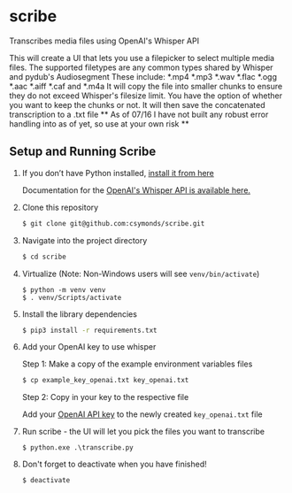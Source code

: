 # scribe
Transcribes media files using OpenAI's Whisper API

This will create a UI that lets you use a filepicker to select multiple media files.
The supported filetypes are any common types shared by Whisper and pydub's Audiosegment
These include: *.mp4 *.mp3 *.wav *.flac *.ogg *.aac *.aiff *.caf and *.m4a
It will copy the file into smaller chunks to ensure they do not exceed Whisper's filesize limit.
You have the option of whether you want to keep the chunks or not.
It will then save the concatenated transcription to a .txt file
** As of 07/16 I have not built any robust error handling into as of yet, so use at your own risk **

## Setup and Running Scribe

1. If you don’t have Python installed, [install it from here](https://www.python.org/downloads/)

    Documentation for the [OpenAI's Whisper API is available here.](https://platform.openai.com/docs/guides/speech-to-text)


2. Clone this repository

   ```bash
   $ git clone git@github.com:csymonds/scribe.git
   ```

3. Navigate into the project directory
   
   ```bash
   $ cd scribe
   ```

4. Virtualize (Note: Non-Windows users will see `venv/bin/activate`)
   ```
   $ python -m venv venv
   $ . venv/Scripts/activate
   ```

5. Install the library dependencies
   ```bash
   $ pip3 install -r requirements.txt
   ```

6. Add your OpenAI key to use whisper

   Step 1: Make a copy of the example environment variables files

   ```bash
   $ cp example_key_openai.txt key_openai.txt
   ```

   Step 2: Copy in your key to the respective file

    Add your [OpenAI API key](https://beta.openai.com/account/api-keys) to the newly created `key_openai.txt` file

7. Run scribe - the UI will let you pick the files you want to transcribe
    ```
    $ python.exe .\transcribe.py
    ```

7. Don't forget to deactivate when you have finished!
   ```
   $ deactivate
   ```
